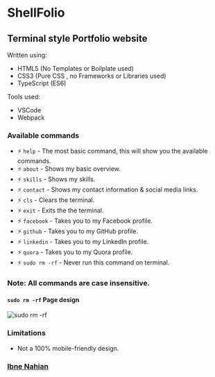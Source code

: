 # ShellFolio

## Terminal style Portfolio website

Written using:

- HTML5 (No Templates or Boilplate used)
- CSS3 (Pure CSS , no Frameworks or Libraries used)
- TypeScript (ES6)

Tools used:

- VSCode
- Webpack

### Available commands

- ⚡ `help` - The most basic command, this will show you the available commands.
- ⚡ `about` - Shows my basic overview.
- ⚡ `skills` - Shows my skills.
- ⚡ `contact` - Shows my contact information & social media links.
- ⚡ `cls` - Clears the terminal.
- ⚡ `exit` - Exits the the terminal.
- ⚡ `facebook` - Takes you to my Facebook profile.
- ⚡ `github` - Takes you to my GitHub profile.
- ⚡ `linkedin` - Takes you to my LinkedIn profile.
- ⚡ `quora` - Takes you to my Quora profile.
- ⚡ `sudo rm -rf` - Never run this command on terminal.

### Note: All commands are case insensitive.

#### `sudo rm -rf` Page design

![sudo rm -rf](https://github.com/evilprince2009/evilprince2009.github.io/blob/main/Screenshots/sudo%20rn%20-rf.png)

### Limitations

- Not a 100% mobile-friendly design.

### [Ibne Nahian](https://www.facebook.com/evilprince2009)
